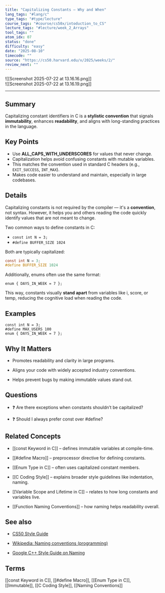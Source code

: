 ```yaml
---
title: "Capitalizing Constants — Why and When"  
lang_tags: "#lang/c"
type_tags: "#type/lecture"
course_tags: "#course/cs50x/intoduction_to_CS"
lecture_tags: "#lecture/week_2_Arrays"
tool_tags: ""
atom_idx: 07
status: "done"
difficulty: "easy"
date: "2025-08-10"
timecode: ""
source: "https://cs50.harvard.edu/x/2025/weeks/2/"
review_next: ""
---
```


![[Screenshot 2025-07-22 at 13.16.16.png]]  
![[Screenshot 2025-07-22 at 13.16.19.png]]

---

## Summary
Capitalizing constant identifiers in C is a **stylistic convention** that signals **immutability**, enhances **readability**, and aligns with long-standing practices in the language.

## Key Points
- Use **ALL_CAPS_WITH_UNDERSCORES** for values that never change.
- Capitalization helps avoid confusing constants with mutable variables.
- This matches the convention used in standard C headers (e.g., `EXIT_SUCCESS`, `INT_MAX`).
- Makes code easier to understand and maintain, especially in large codebases.

## Details
Capitalizing constants is not required by the compiler — it's a **convention**, not syntax. However, it helps you and others reading the code quickly identify values that are not meant to change.

Two common ways to define constants in C:
- `const int N = 3;`
- `#define BUFFER_SIZE 1024`

Both are typically capitalized:
```c
const int N = 3;
#define BUFFER_SIZE 1024
````

Additionally, enums often use the same format:

```
enum { DAYS_IN_WEEK = 7 };
```

This way, constants visually **stand apart** from variables like i, score, or temp, reducing the cognitive load when reading the code.

  

## **Examples**

```
const int N = 3;
#define MAX_USERS 100
enum { DAYS_IN_WEEK = 7 };
```

## **Why It Matters**

- Promotes readability and clarity in large programs.
    
- Aligns your code with widely accepted industry conventions.
    
- Helps prevent bugs by making immutable values stand out.
    

  

## **Questions**

- ❓ Are there exceptions when constants shouldn’t be capitalized?
    
- ❓ Should I always prefer const over #define?
    

  

## **Related Concepts**

- [[const Keyword in C]] – defines immutable variables at compile-time.
    
- [[#define Macro]] – preprocessor directive for defining constants.
    
- [[Enum Type in C]] – often uses capitalized constant members.
    
- [[C Coding Style]] – explains broader style guidelines like indentation, naming.
    
- [[Variable Scope and Lifetime in C]] – relates to how long constants and variables live.
    
- [[Function Naming Conventions]] – how naming helps readability overall.
    

  

## **See also**

- [CS50 Style Guide](https://cs50.readthedocs.io/style/c/)
    
- [Wikipedia: Naming conventions (programming)](https://en.wikipedia.org/wiki/Naming_convention_\(programming\))
    
- [Google C++ Style Guide on Naming](https://google.github.io/styleguide/cppguide.html#Constant_Names)
    

  

## **Terms**

  

[[const Keyword in C]], [[#define Macro]], [[Enum Type in C]], [[Immutable]], [[C Coding Style]], [[Naming Conventions]]
